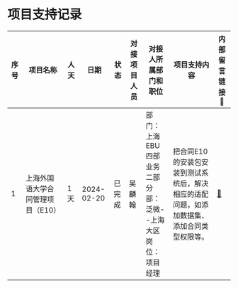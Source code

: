 # 项目支持记录
| 序号 | 项目名称 | 人天 | 日期 | 状态 | 对接项目人员 | 对接人所属部门和职位 | 项目支持内容 | 内部留言链接🔗 |
| ---- | ---- | ---- | ---- | ---- | ---- | ---- | ---- | ---- |
| 1 | 上海外国语大学合同管理项目（E10） | 1天 | 2024-02-20 | 已完成 | 吴麟翰 | 部门：上海EBU四部业务二部  <br>分部：泛微--上海大区  <br>岗位：项目经理 | 把合同E10的安装包安装到测试系统后，解决相应的适配问题，如添加数据集、添加合同类型权限等。 | [🔗](https://www.e-cology.com.cn/sp/workflow/flowpage/fullView/967314488638169202?requestId=967314488638169202&preLoadKey=967314488638169202_1708422572180) |

